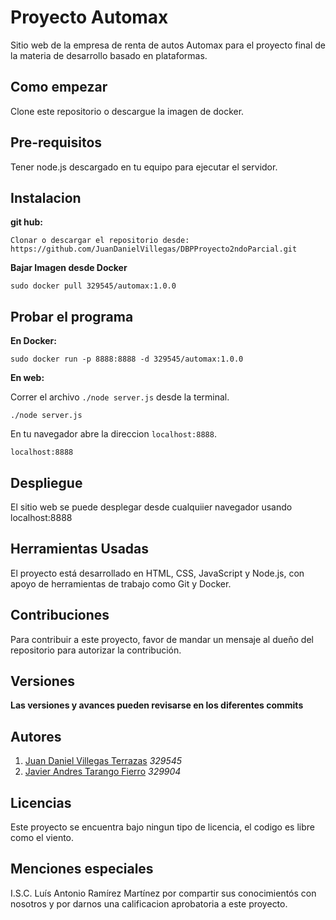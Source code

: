 # Proyecto Automax

Sitio web de la empresa de renta de autos Automax para el proyecto final de la materia de desarrollo basado en plataformas.

## Como empezar

Clone este repositorio o descargue la imagen de docker.

## Pre-requisitos

Tener node.js descargado en tu equipo para ejecutar el servidor.


## Instalacion
**git hub:**
```
Clonar o descargar el repositorio desde: https://github.com/JuanDanielVillegas/DBPProyecto2ndoParcial.git
```
**Bajar Imagen desde Docker**
```
sudo docker pull 329545/automax:1.0.0
```
## Probar el programa

**En Docker:**



```
sudo docker run -p 8888:8888 -d 329545/automax:1.0.0
```

**En web:**

Correr el archivo `./node server.js` desde la terminal. 

```
./node server.js
```

En tu navegador abre la direccion `localhost:8888`.

```
localhost:8888
```

## Despliegue
El sitio web se puede desplegar desde cualquiier navegador usando localhost:8888


## Herramientas Usadas 

El proyecto está desarrollado en HTML, CSS, JavaScript y Node.js, con apoyo de herramientas de trabajo como Git y Docker.


## Contribuciones

Para contribuir a este proyecto, favor de mandar un mensaje al dueño del repositorio para autorizar la contribución.


## Versiones


**Las versiones y avances pueden revisarse en los diferentes commits**

## Autores
1. [Juan Daniel Villegas Terrazas](https://github.com/JuanDanielVillegas) *329545*
2. [Javier Andres Tarango Fierro](https://github.com/329904) *329904*

## Licencias

Este proyecto se encuentra bajo ningun tipo de licencia, el codigo es libre como el viento.

## Menciones especiales

I.S.C. Luís Antonio Ramírez Martínez por compartir sus conocimientós con nosotros y por darnos una calificacion aprobatoria a este proyecto.
